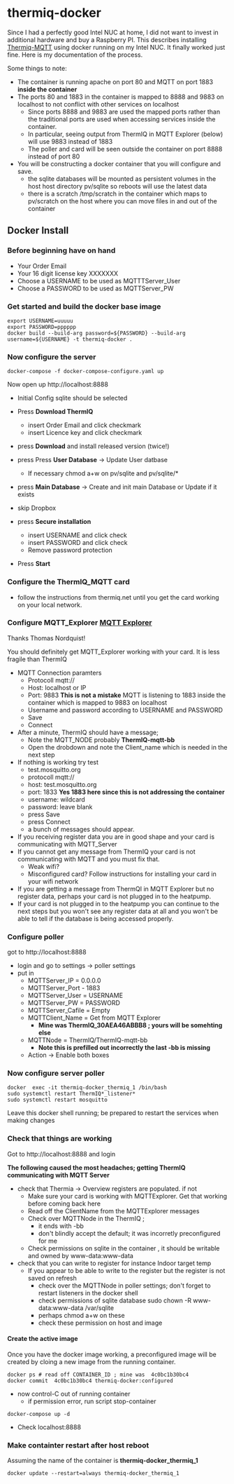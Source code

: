 # thermiq-docker

Since I had a perfectly good Intel NUC at home, I did not want to invest in additional hardware and buy a Raspberry PI. This describes installing [Thermiq-MQTT](https://thermiq.net) using docker running on my Intel NUC.  It finally worked just fine. Here is my documentation of the process. 

Some things to note:

- The container is running apache on port 80 and MQTT on port 1883 **inside the container**
- The ports 80 and 1883 in the container is mapped to 8888 and 9883 on localhost to not conflict with other services on localhost
	- Since ports 8888 and 9883 are used the mapped ports rather than the traditional ports are used when accessing services inside the container. 
	- In particular, seeing output from ThermIQ in MQTT Explorer (below) will  use 9883 instead of 1883
	- The poller and card will be seen outside the container  on port 8888 instead of port 80 
- You will be constructing a docker container that you will configure and save.
	- the sqlite databases will be mounted as persistent volumes in the host host directory pv/sqlite  so reboots will use the latest data
	- there is a scratch /tmp/scratch in the container which maps to pv/scratch on the host where you can move files in and out of the container
	
## Docker Install

###  Before beginning have on hand 
  - Your Order Email
  - Your 16 digit license key XXXXXXX
  - Choose a USERNAME to be used as MQTTTServer_User
  - Choose a PASSWORD to be used as MQTTServer_PW 
 

### Get started and build the docker base image

``` 
export USERNAME=uuuuu
export PASSWORD=pppppp
docker build --build-arg password=${PASSWORD} --build-arg username=${USERNAME} -t thermiq-docker .
```
### Now configure the server

```
docker-compose -f docker-compose-configure.yaml up 
```
Now open up http://localhost:8888 

- Initial Config  sqlite  should be selected 
-  Press  **Download ThermIQ**
	- insert Order Email and click  checkmark
	-  insert Licence key  and click checkmark
 
- press **Download**  and install released version (twice!)
- press Press **User Database** -> Update User datbase
	- If necessary chmod a+w on pv/sqlite and pv/sqlite/*
- press **Main Database** -> Create and init main Database or Update if it exists
- skip Dropbox   
- press **Secure installation** 
	- insert USERNAME and click check
	- insert PASSWORD  and click check
	- Remove password protection
- Press **Start**

### Configure the ThermIQ_MQTT card

- follow the instructions from thermiq.net until you get the card working on your local network. 

### Configure MQTT_Explorer [MQTT Explorer](https://mqtt-explorer.com/) 

Thanks Thomas Nordquist!

You should definitely get MQTT_Explorer working with your card. It is less fragile than ThermIQ


- MQTT Connection paramters
	- Protocoll mqtt://
	- Host: localhost or IP
	- Port: 9883 **This is not a mistake**  MQTT is listening to 1883 inside the container which is mapped to 9883 on localhost
	- Username and password according to USERNAME and PASSWORD
	- Save
	- Connect
- After a minute, ThermIQ should have a message; 
	- Note the MQTT_NODE probably **ThermIQ-mqtt-bb** 
	- Open the drobdown and note the Client_name  which is needed in the next step
- If nothing is working try test 
	- test.mosquitto.org
	- protocoll mqtt://
	- host: test.mosquitto.org
	- port: 1833 **Yes 1883 here since this is not addressing the container**
	- username: wildcard
	- password: leave blank
	- press Save
	- press Connect
	- a bunch of messages should appear.
- If you receiving  register data you are in good shape and your card is communicating with MQTT_Server
- If you cannot get any message from ThermIQ your card is not communicating with MQTT and you must fix that.
	- Weak wifi?
	- Misconfigured card? Follow instructions for installing your card in your wifi network
- If you are getting a message from ThermQI  in MQTT Explorer  but no register data,  perhaps your card is not plugged in to the heatpump.
- If your card is not plugged in to the heatpump you can continue to the next steps but you won't see any register data at all and you won't be able to tell if the database is being accessed properly. 

### Configure poller

got to http://localhost:8888

- login and go to settings -> poller settings
- put in 
	- MQTTServer_IP = 0.0.0.0 
	- MQTTServer_Port - 1883
	- MQTTServer_User = USERNAME
	- MQTTServer_PW = PASSWORD
	- MQTTServer_Cafile = Empty
	- MQTTClient_Name = Get from MQTT Explorer 
		- **Mine was ThermIQ_30AEA46ABBB8 ; yours will be somehting else**
	- MQTTNode  = ThermIQ/ThermIQ-mqtt-bb  
		- **Note this is prefilled out incorrectly the last -bb is missing**
	- Action -> Enable both boxes

### Now configure server poller

```
docker  exec -it thermiq-docker_thermiq_1 /bin/bash
sudo systemctl restart ThermIQ*_listener*
sudo systemctl restart mosquitto

```
Leave this docker shell running; be prepared to restart the services when making changes

### Check that things are working

Got to http://localhost:8888 and login  

**The following caused the most headaches; getting ThermIQ communicating with MQTT Server**

- check that Thermia -> Overview registers are populated. if not
	- Make sure your card is working with MQTTExplorer. Get that working before coming back here
	- Read off the ClientName from the MQTTExplorer messages
	- Check over MQTTNode in the ThermIQ ;   
		- it ends with -bb  
		- don't blindly accept the default; it was incorretly preconfigured for me
	- Check permissions on sqlite  in the container , it should be writable and owned by www-data:www-data
- check that you can write to register for instance Indoor target temp
	- If you appear to be able to write to the register but the register is not saved on refresh
		- check over the MQTTNode in poller settings; don't forget to restart listeners in the docker shell
		- check permissions  of sqlite database sudo chown -R www-data:www-data /var/sqlite
		- perhaps chmod a+w on these
		- check these permission on host and image

#### Create  the active image

Once you have the docker image working, a preconfigured image will be created by cloing  a new image from the running container.

```
docker ps # read off CONTAINER_ID ; mine was  4c0bc1b30bc4
docker commit  4c0bc1b30bc4 thermiq-docker:configured
```

- now control-C out of running container
    -  if permission error, run script stop-container

```
docker-compose up -d
```

- Check  localhost:8888 

### Make containter restart after host reboot

Assuming the name of the container is **thermiq-docker_thermiq_1**

```
docker update --restart=always thermiq-docker_thermiq_1
```

